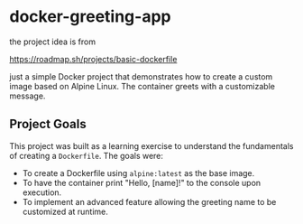 # docker-greeting-app

the project idea is  from 

https://roadmap.sh/projects/basic-dockerfile 

just a simple Docker project that demonstrates how to create a custom image based on Alpine Linux. The container greets with a customizable message.

## Project Goals

This project was built as a learning exercise to understand the fundamentals of creating a `Dockerfile`. The goals were:
- To create a Dockerfile using `alpine:latest` as the base image.
- To have the container print "Hello, [name]!" to the console upon execution.
- To implement an advanced feature allowing the greeting name to be customized at runtime.
